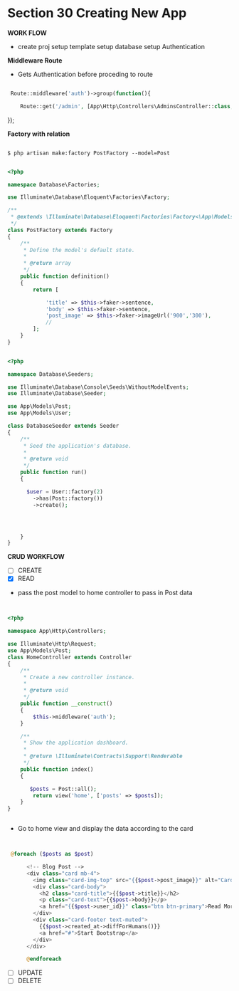 # Section 30 Creating New App

**WORK FLOW**

- create proj setup template setup database setup Authentication

**Middleware Route**

- Gets Authentication before proceding to route

```php

 Route::middleware('auth')->group(function(){

    Route::get('/admin', [App\Http\Controllers\AdminsController::class, 'index'])->name('admin.index');

```

});

**Factory with relation**

```

$ php artisan make:factory PostFactory --model=Post

```

```php

<?php

namespace Database\Factories;

use Illuminate\Database\Eloquent\Factories\Factory;

/**
 * @extends \Illuminate\Database\Eloquent\Factories\Factory<\App\Models\Post>
 */
class PostFactory extends Factory
{
    /**
     * Define the model's default state.
     *
     * @return array
     */
    public function definition()
    {
        return [

            'title' => $this->faker->sentence,
            'body' => $this->faker->sentence,
            'post_image' => $this->faker->imageUrl('900','300'),
            //
        ];
    }
}


```

```php

<?php

namespace Database\Seeders;

use Illuminate\Database\Console\Seeds\WithoutModelEvents;
use Illuminate\Database\Seeder;

use App\Models\Post;
use App\Models\User;

class DatabaseSeeder extends Seeder
{
    /**
     * Seed the application's database.
     *
     * @return void
     */
    public function run()
    {

      $user = User::factory(2)
        ->has(Post::factory())
        ->create();




    }
}

```

**CRUD WORKFLOW**

- [ ] CREATE
- [x] READ

- pass the post model to home controller to pass in Post data

```php


<?php

namespace App\Http\Controllers;

use Illuminate\Http\Request;
use App\Models\Post;
class HomeController extends Controller
{
    /**
     * Create a new controller instance.
     *
     * @return void
     */
    public function __construct()
    {
        $this->middleware('auth');
    }

    /**
     * Show the application dashboard.
     *
     * @return \Illuminate\Contracts\Support\Renderable
     */
    public function index()
    {

       $posts = Post::all();
        return view('home', ['posts' => $posts]);
    }
}



```

- Go to home view and display the data according to the card

```php


 @foreach ($posts as $post)

      <!-- Blog Post -->
      <div class="card mb-4">
        <img class="card-img-top" src="{{$post->post_image}}" alt="Card image cap">
        <div class="card-body">
          <h2 class="card-title">{{$post->title}}</h2>
          <p class="card-text">{{$post->body}}</p>
          <a href="{{$post->user_id}}" class="btn btn-primary">Read More &rarr;</a>
        </div>
        <div class="card-footer text-muted">
          {{$post->created_at->diffForHumans()}}
          <a href="#">Start Bootstrap</a>
        </div>
      </div>

      @endforeach

```

- [ ] UPDATE
- [ ] DELETE
